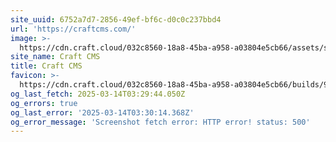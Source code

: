 ```yaml
---
site_uuid: 6752a7d7-2856-49ef-bf6c-d0c0c237bbd4
url: 'https://craftcms.com/'
image: >-
  https://cdn.craft.cloud/032c8560-18a8-45ba-a958-a03804e5cb66/assets/social-craft-cms.png?width=1200&height=630&quality=82&fit=cover&s=jlBhXBExwFzdRLTcZINJwq7z4I1uK545yc2XRy18y_k
site_name: Craft CMS
title: Craft CMS
favicon: >-
  https://cdn.craft.cloud/032c8560-18a8-45ba-a958-a03804e5cb66/builds/9e66bc3f-3dd0-45f3-bee8-6a3fdc776530/artifacts/dist/images/siteicons/favicon-32x32.png
og_last_fetch: 2025-03-14T03:29:44.050Z
og_errors: true
og_last_error: '2025-03-14T03:30:14.368Z'
og_error_message: 'Screenshot fetch error: HTTP error! status: 500'
---
```


